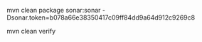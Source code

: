 mvn clean package sonar:sonar -Dsonar.token=b078a66e38350417c09ff84dd9a64d912c9269c8

mvn clean verify